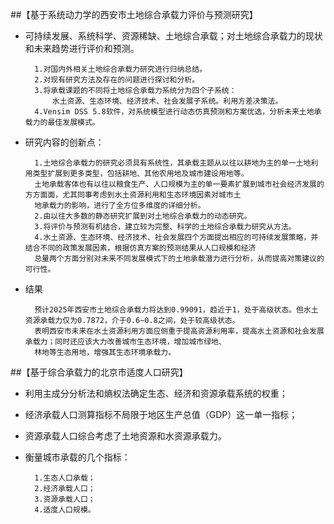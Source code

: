 ##【基于系统动力学的西安市土地综合承载力评价与预测研究】

- 可持续发展、系统科学、资源稀缺、土地综合承载；对土地综合承载力的现状和未来趋势进行评价和预测。
		
		1.对国内外相关土地综合承载力研究进行归纳总结。
		2.对现有研究方法及存在的问题进行探讨和分析。
		3.将承载课题的不同将土地综合承载力系统分为四个子系统：
			水土资源、生态环境、经济技术、社会发展子系统。利用方差决策法。
		4.Vensim DSS 5.8软件，对系统模型进行动态仿真预测和方案优选，分析未来土地承载力的最佳发展模式。

- 研究内容的创新点：

		1.土地综合承载力的研究必须具有系统性，其承载主题从以往以耕地为主的单一土地利用类型扩展到更多类型，包括耕地、其他农用地及城市建设用地等。
		土地承载客体也有以往以粮食生产、人口规模为主的单一要素扩展到城市社会经济发展的方方面面，尤其同事考虑到水土资源利用和生态环境因素对城市土
		地承载力的影响，进行了全方位多维度的详细分析。
		2.由以往大多数的静态研究扩展到对土地综合承载力的动态研究。
		3.将评价与预测有机结合，建立较为完整、科学的土地综合承载力研究从方法。
		4.水土资源、生态环境、经济技术、社会发展四个方面提出相应的可持续发展策略，并结合不同的政策发展因素，根据仿真方案的预测结果从人口规模和经济
		总量两个方面分别对未来不同发展模式下的土地承载潜力进行分析，从而提高对策建议的可行性。
		
- 结果
	
		预计2025年西安市土地综合承载力将达到0.99091，趋近于1，处于高级状态。但水土资源承载力仅为0.7872，介于0.6~0.8之间，处于较高级状态。
		表明西安市未来在水土资源利用方面应侧重于提高资源利用率，提高水土资源和社会发展承载力；同时还应该大力改善城市生态环境，增加城市绿地、
		林地等生态用地，增强其生态环境承载力。

##【基于综合承载力的北京市适度人口研究】

- 利用主成分分析法和熵权法确定生态、经济和资源承载系统的权重；

- 经济承载人口测算指标不局限于地区生产总值（GDP）这一单一指标；

- 资源承载人口综合考虑了土地资源和水资源承载力。

- 衡量城市承载的几个指标：

		1.生态人口承载；
		2.经济承载人口；
		3.资源承载人口；
		4.适度人口规模。

	

